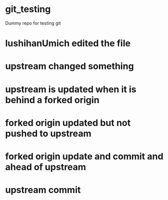 # git_testing
Dummy repo for testing git
# lushihanUmich edited the file

# upstream changed something

# upstream is updated when it is behind a forked origin

# forked origin updated but not pushed to upstream


# forked origin update and commit and ahead of upstream

# upstream commit

